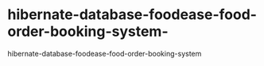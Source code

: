 # hibernate-database-foodease-food-order-booking-system-
hibernate-database-foodease-food-order-booking-system 
